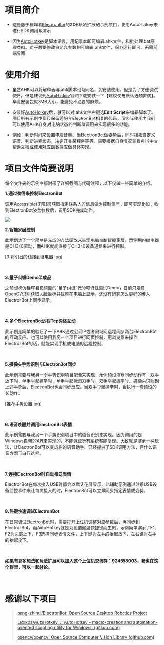 # 项目简介
* 这是基于稚晖君[ElectronBot](https://github.com/peng-zhihui/ElectronBot)的SDK玩法扩展的示例项目，使用AutoHotkey来进行SDK调用与演示

* 因为[AutoHotkey](https://www.autohotkey.com/download/ahk-install.exe)是脚本语言，用记事本即可编辑.ahk文件，和批处理.bat原理类似。对于想要修改自定义参数的可编辑.ahk文件，保存运行即可。无需前端界面


# 使用介绍
* 虽然AHK可以将解释器与.ahk脚本设为同名，免安装使用。但是为了方便调试使用，但是建议到[AutoHotkey](https://www.autohotkey.com/download/ahk-install.exe)官网下载安装一下【建议使用默认选项安装】。毕竟安装包就3MB大小，能避免不必要的麻烦。

* 安装好[AutoHotkey](https://www.autohotkey.com/download/ahk-install.exe)后，就可以对.ahk文件右键选**Edit Script**来编辑脚本了。项目所有示例中我只保留适配与ElectronBot相关的代码，而实际使用中我们可以使用AHK自身对电脑状态的判断和调用来实现很多的功能。
* 例如：判断时间来设置电脑音量、当ElectronBot做姿势后，同时播报自定义语音、判断进程状态，决定开关某程序等等。需要根据自身情况查看[AHK中文帮助文档](https://www.autoahk.com/help/autohotkey/zh-cn/docs/commands/WinActive.htm)或使用对应函数类库做具体实现。


# 项目文件简要说明

每个文件夹的示例中都附带了详细截图与代码注释，以下仅做一些简单的介绍。

**1.通过微信来控制ElectronBot**

调用Accessible(无障碍)获取指定联系人的信息做为控制信号，即可实现比如：收到ElectronBot姿势参数后，调用SDK完成动作。

![](https://gcore.jsdelivr.net/gh/dbgba/ElectronBotSDK.AutoHotkey@master/1.%E9%80%9A%E8%BF%87%E5%BE%AE%E4%BF%A1%E6%9D%A5%E6%8E%A7%E5%88%B6ElectronBot/%E7%A4%BA%E6%84%8F%E5%9B%BE.jpg)


**2.智能家居控制**

此示例选了一个简单易完成的方法硬改来实现电脑控制智能家居。示例用的继电器是CH340驱动，而AHK就能直接与CH340设备通信来进行控制。

[3.将引出的线接到继电器.jpg]

　

**3.量子纠缠Demo半成品**

之前想模仿稚晖君视频里的"量子纠缠"做的可行性测试Demo，目前只是用OpenCV识别获取人脸坐标并裁剪在电脑上显示。还没有研究怎么更好的传入ElectronBot上同步显示。

　

**4.多个ElectronBot远程Tcp网络互动**

此示例是简单的验证了一下AHK通过公网IP或者局域网远程同步两台ElectronBot的互动反应。也可以使用我另一个项目进行网页控制，用浏览器来操作ElectronBot的话，就能实现手机或电脑的远程控制。

　

**5.摄像头手势识别与ElectronBot同步**

此示例需要与我另一个手势识别项目配合来实现，示例预设演示同步动作有：双手放下时、单手举起握拳时、单手举起做剪刀手时、双手举起握拳时。摄像头识别到上述手势后，ElectronBot也会同步反应。当双手举起握拳时，会执行一套预设的长动作。

[推荐手势设置.jpg]

　

**6.语音唤醒并调用ElectronBot表情**

此示例需要与我另一个手势识别项目中的语音识别来实现。因为调用的是Windows自带的API来实现的，不能保证所有系统都能复现。大致就是演示一种玩法，让ElectronBot可以变成你的语音助手。已经提供了SDK调用方法，用什么语音方案可自行选择。

　

**7.连接ElectronBot时自动推送表情**

ElectronBot在每次接入USB时都会以默认花屏显示，此辅助示例通过注册USB设备监控事件来让每次接入的时，ElectronBot可以立即同步指定表情或姿势。

　

**8.热键快速调试ElectronBot**

在日常调试ElectronBot时，需要打开上位机调整对应参数后，再同步到ElectronBot。而AutoHotkey就是为设置键盘快捷键而生的，示例简单演示了F1、F2为头部上下，F3选择同步表情文件，上下键为左手的抬起放下，左右键为右手的抬起放下。

　

**如果有更多想法和玩法扩展可以加入这个上位机交流群：924558003，我也在这个群里，可以一起讨论。**

　

# 感谢以下项目

>[peng-zhihui/ElectronBot: Open Source Desktop Robotics Project](https://github.com/peng-zhihui/ElectronBot)
>
>[Lexikos/AutoHotkey_L: AutoHotkey - macro-creation and automation-oriented scripting utility for Windows. (github.com)](https://github.com/Lexikos/AutoHotkey_L)
>
>[opencv/opencv: Open Source Computer Vision Library (github.com)](https://github.com/opencv/opencv)
